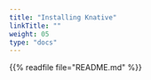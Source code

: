 ```yaml
---
title: "Installing Knative"
linkTitle: ""
weight: 05
type: "docs"
---
```


{{% readfile file="README.md" %}}
